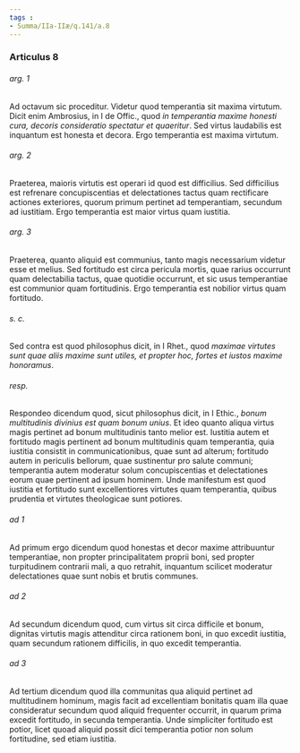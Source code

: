 ```yaml
---
tags : 
- Summa/IIa-IIæ/q.141/a.8
---
```


### Articulus 8

###### arg. 1
Ad octavum sic proceditur. Videtur quod temperantia sit maxima virtutum. Dicit enim Ambrosius, in I de Offic., quod *in temperantia maxime honesti cura, decoris consideratio spectatur et quaeritur*. Sed virtus laudabilis est inquantum est honesta et decora. Ergo temperantia est maxima virtutum.

###### arg. 2
Praeterea, maioris virtutis est operari id quod est difficilius. Sed difficilius est refrenare concupiscentias et delectationes tactus quam rectificare actiones exteriores, quorum primum pertinet ad temperantiam, secundum ad iustitiam. Ergo temperantia est maior virtus quam iustitia.

###### arg. 3
Praeterea, quanto aliquid est communius, tanto magis necessarium videtur esse et melius. Sed fortitudo est circa pericula mortis, quae rarius occurrunt quam delectabilia tactus, quae quotidie occurrunt, et sic usus temperantiae est communior quam fortitudinis. Ergo temperantia est nobilior virtus quam fortitudo.

###### s. c.
Sed contra est quod philosophus dicit, in I Rhet., quod *maximae virtutes sunt quae aliis maxime sunt utiles, et propter hoc, fortes et iustos maxime honoramus*.

###### resp.
Respondeo dicendum quod, sicut philosophus dicit, in I Ethic., *bonum multitudinis divinius est quam bonum unius*. Et ideo quanto aliqua virtus magis pertinet ad bonum multitudinis tanto melior est. Iustitia autem et fortitudo magis pertinent ad bonum multitudinis quam temperantia, quia iustitia consistit in communicationibus, quae sunt ad alterum; fortitudo autem in periculis bellorum, quae sustinentur pro salute communi; temperantia autem moderatur solum concupiscentias et delectationes eorum quae pertinent ad ipsum hominem. Unde manifestum est quod iustitia et fortitudo sunt excellentiores virtutes quam temperantia, quibus prudentia et virtutes theologicae sunt potiores.

###### ad 1
Ad primum ergo dicendum quod honestas et decor maxime attribuuntur temperantiae, non propter principalitatem proprii boni, sed propter turpitudinem contrarii mali, a quo retrahit, inquantum scilicet moderatur delectationes quae sunt nobis et brutis communes.

###### ad 2
Ad secundum dicendum quod, cum virtus sit circa difficile et bonum, dignitas virtutis magis attenditur circa rationem boni, in quo excedit iustitia, quam secundum rationem difficilis, in quo excedit temperantia.

###### ad 3
Ad tertium dicendum quod illa communitas qua aliquid pertinet ad multitudinem hominum, magis facit ad excellentiam bonitatis quam illa quae consideratur secundum quod aliquid frequenter occurrit, in quarum prima excedit fortitudo, in secunda temperantia. Unde simpliciter fortitudo est potior, licet quoad aliquid possit dici temperantia potior non solum fortitudine, sed etiam iustitia.

